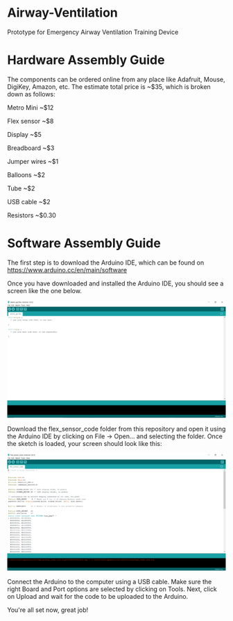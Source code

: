 # Airway-Ventilation
Prototype for Emergency Airway Ventilation Training Device

# Hardware Assembly Guide

The components can be ordered online from any place like Adafruit, Mouse, DigiKey, Amazon, etc. The estimate total price is ~$35,
which is broken down as follows:

Metro Mini ~$12 

Flex sensor ~$8 

Display ~$5

Breadboard ~$3

Jumper wires ~$1

Balloons ~$2 

Tube ~$2

USB cable ~$2

Resistors ~$0.30


# Software Assembly Guide

The first step is to download the Arduino IDE, which can be found on https://www.arduino.cc/en/main/software

Once you have downloaded and installed the Arduino IDE, you should see a screen like the one below. 

![](init_arduino_pic.png)

Download the flex_sensor_code folder from this repository and open it using the Arduino IDE by clicking on File -> Open... and selecting the folder. Once the sketch is loaded, your screen should look like this:

![](loaded_arduino_pic.png)

Connect the Arduino to the computer using a USB cable. Make sure the right Board and Port options are selected by clicking on Tools. Next, 
click on Upload and wait for the code to be uploaded to the Arduino. 

You're all set now, great job!
